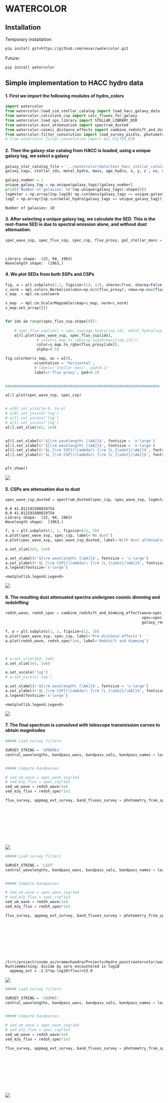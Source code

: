 # WATERCOLOR

<!-- WARNING: THIS FILE WAS AUTOGENERATED! DO NOT EDIT! -->

## Installation

Temporary installation:

``` sh
pip install git+https://github.com/nesar/watercolor.git
```

Future:

``` sh
pip install watercolor
```

## Simple implementation to HACC hydro data

#### 1. First we import the following modules of hydro_colors

``` python
import watercolor
from watercolor.load_sim_stellar_catalog import load_hacc_galaxy_data
from watercolor.calculate_csp import calc_fluxes_for_galaxy
from watercolor.load_sps_library import STELLAR_LIBRARY_DIR
from watercolor.dust_attenuation import spectrum_dusted
from watercolor.cosmic_distance_effects import combine_redshift_and_dimming_effect
from watercolor.filter_convolution import load_survey_pickle, photometry_from_spectra
# from watercolor.filter_convolution import ALL_FILTER_DIR
```

#### 2. Then the galaxy-star catalog from HACC is loaded, using a unique galaxy tag, we select a galaxy

``` python
galaxy_star_catalog_file = '../watercolor/data/test_hacc_stellar_catalog/Gals_Z0_576.txt'
galaxy_tags, stellar_idx, metal_hydro, mass, age_hydro, x, y, z , vx, vy, vz = watercolor.load_sim_stellar_catalog.load_hacc_galaxy_data(galaxy_star_catalog_file)
```

``` python
galaxy_number = 1
unique_galaxy_tag = np.unique(galaxy_tags)[galaxy_number]
print('Number of galaxies: %d'%np.unique(galaxy_tags).shape[0])
logmstar = np.array([np.log10( np.sum(mass[galaxy_tags == unique_galaxy_tag]))])
logZ = np.array([np.sum(metal_hydro[galaxy_tags == unique_galaxy_tag])])
```

    Number of galaxies: 10

#### 3. After selecting a unique galaxy tag, we calculate the SED. This is the rest-frame SED is due to spectral emission alone, and without dust attenuation.

``` python
spec_wave_ssp, spec_flux_ssp, spec_csp, flux_proxy, gal_stellar_mass = watercolor.calculate_csp.calc_fluxes_for_galaxy(galaxy_star_catalog_file,
                                                                                                               unique_galaxy_tag,
                                                                                                               STELLAR_LIBRARY_DIR)
```

    Library shape:  (22, 94, 1963)
    Wavelength shape:  (1963,)

#### 4. We plot SEDs from both SSPs and CSPs

``` python
fig, a = plt.subplots(2,1, figsize=(14, 12), sharex=True, sharey=False)
c_norm = mpl.colors.Normalize(vmin=np.min(flux_proxy), vmax=np.max(flux_proxy))
c_map  = mpl.cm.coolwarm

s_map  = mpl.cm.ScalarMappable(cmap=c_map, norm=c_norm)
s_map.set_array([])


for idx in range(spec_flux_ssp.shape[0]):
    
    # spec_flux_ssp[idx] = spec_ssp(age_hydro[ssp_id], metal_hydro[ssp_id], mass[ssp_id])
    a[0].plot(spec_wave_ssp, spec_flux_ssp[idx], 
              # color=s_map.to_rgba(np.log10(mass[ssp_id])), 
              color=s_map.to_rgba(flux_proxy[idx]), 
              alpha=0.5)

fig.colorbar(s_map, ax = a[0], 
             orientation = 'horizontal', 
             # label=r'stellar mass', pad=0.2)
             label=r'flux proxy', pad=0.2)
    

#####################################################################

a[1].plot(spec_wave_ssp, spec_csp)


# a[0].set_ylim(1e-9, 1e-6)
# a[0].set_yscale('log')
# a[1].set_yscale('log')
# a[1].set_xscale('log')
a[1].set_xlim(3e3, 1e4)


a[0].set_xlabel(r'${\rm wavelength\ [\AA]}$', fontsize = 'x-large')
a[1].set_xlabel(r'${\rm wavelength\ [\AA]}$', fontsize = 'x-large')
a[0].set_ylabel(r'$L_{\rm SSP}(\lambda)\ {\rm [L_{\odot}/\AA]}$', fontsize = 'x-large')
a[1].set_ylabel(r'$L_{\rm CSP}(\lambda)\ {\rm [L_{\odot}/\AA]}$', fontsize = 'x-large')


plt.show()
```

![](index_files/figure-commonmark/cell-6-output-1.png)

#### 5. CSPs are attenuation due to dust

``` python
spec_wave_csp_dusted = spectrum_dusted(spec_csp, spec_wave_ssp, logmstar, logZ, 0.01)
```

    0.0 41.012193308819754
    0.0 41.012193308819754
    Library shape:  (22, 94, 1963)
    Wavelength shape:  (1963,)

``` python
f, a = plt.subplots(1, 1, figsize=(12, 3))
a.plot(spec_wave_ssp, spec_csp, label='No dust')
a.plot(spec_wave_ssp, spec_wave_csp_dusted, label='With dust attenuation')

a.set_xlim(3e3, 1e4)

a.set_xlabel(r'${\rm wavelength\ [\AA]}$', fontsize = 'x-large')
a.set_ylabel(r'$L_{\rm CSP}(\lambda)\ {\rm [L_{\odot}/\AA]}$', fontsize = 'x-large')
a.legend(fontsize='x-large')
```

    <matplotlib.legend.Legend>

![](index_files/figure-commonmark/cell-8-output-2.png)

#### 6. The resulting dust attenuated spectra undergoes cosmic dimming and redshifting

``` python
redsh_wave, redsh_spec = combine_redshift_and_dimming_effect(wave=spec_wave_ssp, 
                                                             spec=spec_wave_csp_dusted, 
                                                             galaxy_redshift=0.001)
```

``` python
f, a = plt.subplots(1, 1, figsize=(12, 3))
a.plot(spec_wave_ssp, spec_csp, label='Pre-distance effects')
a.plot(redsh_wave, redsh_spec*1e6, label='Redshift and dimming')



# a.set_xlim(3e3, 1e4)
a.set_xlim(3e3, 1e6)

a.set_xscale('log')
# a.set_yscale('log')

a.set_xlabel(r'${\rm wavelength\ [\AA]}$', fontsize = 'x-large')
a.set_ylabel(r'$L_{\rm CSP}(\lambda)\ {\rm [L_{\odot}/\AA]}$', fontsize = 'x-large')
a.legend(fontsize='x-large')
```

    <matplotlib.legend.Legend>

![](index_files/figure-commonmark/cell-10-output-2.png)

#### 7. The final spectrum is convolved with telescope transmission curves to obtain magnitudes

``` python
##### Load survey filters 

SURVEY_STRING = 'SPHEREx'
central_wavelengths, bandpass_wavs, bandpass_vals, bandpass_names = load_survey_pickle(SURVEY_STRING)


##### Compute bandpasses

# sed_um_wave = spec_wave_ssp/1e4
# sed_mJy_flux = spec_csp*1e3
sed_um_wave = redsh_wave/1e4
sed_mJy_flux = redsh_spec*1e3

flux_survey, appmag_ext_survey, band_fluxes_survey = photometry_from_spectra(central_wavelengths, 
                                                                          sed_um_wave, 
                                                                          sed_mJy_flux, 
                                                                          bandpass_wavs, 
                                                                          bandpass_vals, 
                                                                          bandpass_names,
                                                                          interp_kind='linear',
                                                                          plot=True,
                                                                          clip_bandpass=True)
```

![](index_files/figure-commonmark/cell-11-output-1.png)

``` python
##### Load survey filters 

SURVEY_STRING = 'LSST'
central_wavelengths, bandpass_wavs, bandpass_vals, bandpass_names = load_survey_pickle(SURVEY_STRING)


##### Compute bandpasses

# sed_um_wave = spec_wave_ssp/1e4
# sed_mJy_flux = spec_csp*1e3
sed_um_wave = redsh_wave/1e4
sed_mJy_flux = redsh_spec*1e3

flux_survey, appmag_ext_survey, band_fluxes_survey = photometry_from_spectra(central_wavelengths, 
                                                                          sed_um_wave, 
                                                                          sed_mJy_flux, 
                                                                          bandpass_wavs, 
                                                                          bandpass_vals, 
                                                                          bandpass_names,
                                                                          interp_kind='linear',
                                                                          plot=True,
                                                                          clip_bandpass=True)
```

    /lcrc/project/cosmo_ai/nramachandra/Projects/Hydro_paint/watercolor/watercolor/filter_convolution.py:156: RuntimeWarning: divide by zero encountered in log10
      appmag_ext = -2.5*np.log10(flux)+23.9

![](index_files/figure-commonmark/cell-12-output-2.png)

``` python
##### Load survey filters 

SURVEY_STRING = 'COSMOS'
central_wavelengths, bandpass_wavs, bandpass_vals, bandpass_names = load_survey_pickle(SURVEY_STRING)


##### Compute bandpasses

# sed_um_wave = spec_wave_ssp/1e4
# sed_mJy_flux = spec_csp*1e3
sed_um_wave = redsh_wave/1e4
sed_mJy_flux = redsh_spec*1e3

flux_survey, appmag_ext_survey, band_fluxes_survey = photometry_from_spectra(central_wavelengths, 
                                                                          sed_um_wave, 
                                                                          sed_mJy_flux, 
                                                                          bandpass_wavs, 
                                                                          bandpass_vals, 
                                                                          bandpass_names,
                                                                          interp_kind='linear',
                                                                          plot=True,
                                                                          clip_bandpass=True)
```

![](index_files/figure-commonmark/cell-13-output-1.png)

<!-- ### One can also find luminosity profiles for the simulated galaxies -->
<!-- #### 1. First we project the luminosity on to grids -->
<!-- #### 2. Next we plot the stellar density and luminosity profiles -->
<!-- ### Radial mass profile of the galaxy -->
<!-- ## Under the hood -->
